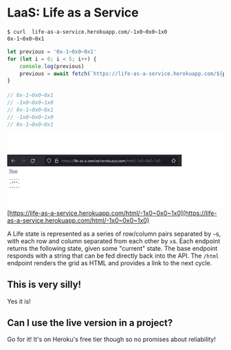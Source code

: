 
# LaaS: Life as a Service

```shell
$ curl  life-as-a-service.herokuapp.com/-1x0~0x0~1x0
0x-1~0x0~0x1
```

```javascript
let previous = '0x-1~0x0~0x1'
for (let i = 0; i < 5; i++) {
    console.log(previous)
    previous = await fetch(`https://life-as-a-service.herokuapp.com/${previous}`).then(res => res.text())
}

// 0x-1~0x0~0x1
// -1x0~0x0~1x0
// 0x-1~0x0~0x1
// -1x0~0x0~1x0
// 0x-1~0x0~0x1
```

![Screenshot](/screenshot.png)
[https://life-as-a-service.herokuapp.com/html/-1x0~0x0~1x0](https://life-as-a-service.herokuapp.com/html/-1x0~0x0~1x0)

A Life state is represented as a series of row/column pairs separated by `~`s,
with each row and column separated from each other by `x`s. Each endpoint 
returns the following state, given some "current" state. The base endpoint 
responds with a string that can be fed directly back into the API. The `/html`
endpoint renders the grid as HTML and provides a link to the next cycle.

## This is very silly!

Yes it is!

## Can I use the live version in a project?

Go for it! It's on Heroku's free tier though so no promises about reliability!